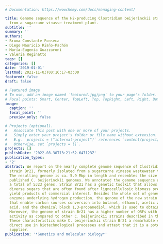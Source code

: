 ```yaml
---
# Documentation: https://wowchemy.com/docs/managing-content/

title: Genome sequence of the H2-producing Clostridium beijerinckii strain Br21 isolated
  from a sugarcane vinasse treatment plant.
subtitle: ''
summary: ''
authors:
- Bruna Constante Fonseca
- Diego Mauricio Riaño-Pachón
- María-Eugenia Guazzaroni
- Valeria Reginatto
tags: []
categories: []
date: '2019-01-01'
lastmod: 2021-11-03T00:16:17-03:00
featured: false
draft: false

# Featured image
# To use, add an image named `featured.jpg/png` to your page's folder.
# Focal points: Smart, Center, TopLeft, Top, TopRight, Left, Right, BottomLeft, Bottom, BottomRight.
image:
  caption: ''
  focal_point: ''
  preview_only: false

# Projects (optional).
#   Associate this post with one or more of your projects.
#   Simply enter your project's folder or file name without extension.
#   E.g. `projects = ["internal-project"]` references `content/project/deep-learning/index.md`.
#   Otherwise, set `projects = []`.
projects: []
publishDate: '2022-08-30T13:21:52.647123Z'
publication_types:
- '2'
abstract: We report on the nearly complete genome sequence of Clostridium beijerinckii
  strain Br21, formerly isolated from a sugarcarne vinasse wastewater treatment plant.
  The resulting genome is ca. 5.9 Mbp in length and resembles the size of previously
  published C. beijerinckii genomes. We annotated the genome sequence and predicted
  a total of 5323 genes. Strain Br21 has a genetic toolkit that allows it to exploit
  diverse sugars that are often found after lignocellulosic biomass pretreatment to
  yield products of commercial interest. Besides the whole set of genes encoding for
  enzymes underlying hydrogen production, the genome of the new strain includes genes
  that enable carbon sources conversion into butanol, ethanol, acetic acid, butyric
  acid, and the chemical block 1,3-propanediol, which is used to obtain polymers.
  Moreover, the genome of strain Br21 has a higher number of ORFs with predicted beta-glucosidase
  activity as compared to other C. beijerinckii strains described in the KEGG database.
  These characteristics make C. beijerinckii strain Br21 a remarkable candidate for
  direct use in biotechnological processes and attest that it is a potential biocatalyst
  supplier.
publication: '*Genetics and molecular biology*'
---
```

